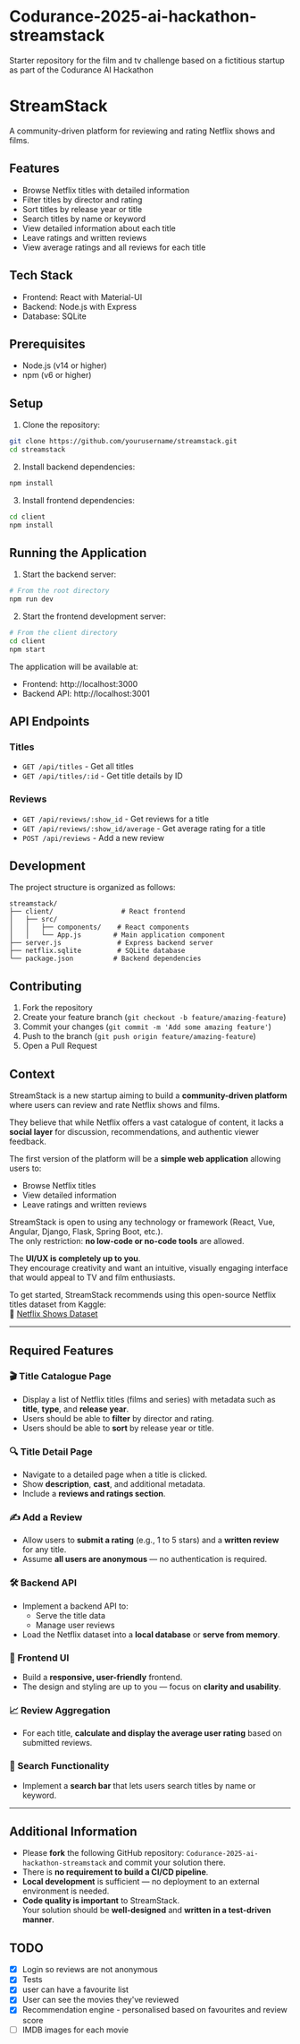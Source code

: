 # Codurance-2025-ai-hackathon-streamstack
Starter repository for the film and tv challenge based on a fictitious startup as part of the Codurance AI Hackathon

# StreamStack

A community-driven platform for reviewing and rating Netflix shows and films.

## Features

- Browse Netflix titles with detailed information
- Filter titles by director and rating
- Sort titles by release year or title
- Search titles by name or keyword
- View detailed information about each title
- Leave ratings and written reviews
- View average ratings and all reviews for each title

## Tech Stack

- Frontend: React with Material-UI
- Backend: Node.js with Express
- Database: SQLite

## Prerequisites

- Node.js (v14 or higher)
- npm (v6 or higher)

## Setup

1. Clone the repository:
```bash
git clone https://github.com/yourusername/streamstack.git
cd streamstack
```

2. Install backend dependencies:
```bash
npm install
```

3. Install frontend dependencies:
```bash
cd client
npm install
```

## Running the Application

1. Start the backend server:
```bash
# From the root directory
npm run dev
```

2. Start the frontend development server:
```bash
# From the client directory
cd client
npm start
```

The application will be available at:
- Frontend: http://localhost:3000
- Backend API: http://localhost:3001

## API Endpoints

### Titles
- `GET /api/titles` - Get all titles
- `GET /api/titles/:id` - Get title details by ID

### Reviews
- `GET /api/reviews/:show_id` - Get reviews for a title
- `GET /api/reviews/:show_id/average` - Get average rating for a title
- `POST /api/reviews` - Add a new review

## Development

The project structure is organized as follows:

```
streamstack/
├── client/                 # React frontend
│   ├── src/
│   │   ├── components/    # React components
│   │   └── App.js        # Main application component
├── server.js              # Express backend server
├── netflix.sqlite         # SQLite database
└── package.json          # Backend dependencies
```

## Contributing

1. Fork the repository
2. Create your feature branch (`git checkout -b feature/amazing-feature`)
3. Commit your changes (`git commit -m 'Add some amazing feature'`)
4. Push to the branch (`git push origin feature/amazing-feature`)
5. Open a Pull Request

## Context
StreamStack is a new startup aiming to build a **community-driven platform** where users can review and rate Netflix shows and films.

They believe that while Netflix offers a vast catalogue of content, it lacks a **social layer** for discussion, recommendations, and authentic viewer feedback.

The first version of the platform will be a **simple web application** allowing users to:
- Browse Netflix titles
- View detailed information
- Leave ratings and written reviews

StreamStack is open to using any technology or framework (React, Vue, Angular, Django, Flask, Spring Boot, etc.).  
The only restriction: **no low-code or no-code tools** are allowed.

The **UI/UX is completely up to you**.  
They encourage creativity and want an intuitive, visually engaging interface that would appeal to TV and film enthusiasts.

To get started, StreamStack recommends using this open-source Netflix titles dataset from Kaggle:  
🔗 [Netflix Shows Dataset](https://www.kaggle.com/datasets/shivamb/netflix-shows/data)

---

## Required Features

### 🎬 Title Catalogue Page
- Display a list of Netflix titles (films and series) with metadata such as **title**, **type**, and **release year**.
- Users should be able to **filter** by director and rating.
- Users should be able to **sort** by release year or title.

### 🔍 Title Detail Page
- Navigate to a detailed page when a title is clicked.
- Show **description**, **cast**, and additional metadata.
- Include a **reviews and ratings section**.

### ✍️ Add a Review
- Allow users to **submit a rating** (e.g., 1 to 5 stars) and a **written review** for any title.
- Assume **all users are anonymous** — no authentication is required.

### 🛠️ Backend API
- Implement a backend API to:
  - Serve the title data
  - Manage user reviews
- Load the Netflix dataset into a **local database** or **serve from memory**.

### 🎨 Frontend UI
- Build a **responsive, user-friendly** frontend.
- The design and styling are up to you — focus on **clarity and usability**.

### 📈 Review Aggregation
- For each title, **calculate and display the average user rating** based on submitted reviews.

### 🔎 Search Functionality
- Implement a **search bar** that lets users search titles by name or keyword.

---

## Additional Information

- Please **fork** the following GitHub repository: `Codurance-2025-ai-hackathon-streamstack` and commit your solution there.
- There is **no requirement to build a CI/CD pipeline**.
- **Local development** is sufficient — no deployment to an external environment is needed.
- **Code quality is important** to StreamStack.  
  Your solution should be **well-designed** and **written in a test-driven manner**.



## TODO

- [x] Login so reviews are not anonymous
- [x] Tests
- [x] user can have a favourite list
- [x] User can see the movies they've reviewed
- [x] Recommendation engine - personalised based on favourites and review score
- [ ] IMDB images for each movie